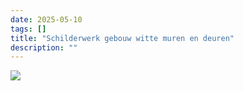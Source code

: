 ```yaml
---
date: 2025-05-10
tags: []
title: "Schilderwerk gebouw witte muren en deuren"
description: ""
---
```


![](/images/J2A9539-scaled.jpg)